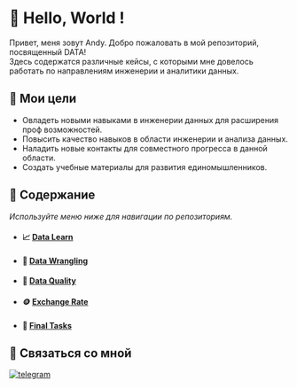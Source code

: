 # 👋 Hello, World !
Привет, меня зовут Andy. Добро пожаловать в мой репозиторий, посвященный DATA!  
Здесь содержатся различные кейсы, с которыми мне довелось работать по направлениям инженерии и аналитики данных.  

## 🎯 Мои цели
- Овладеть новыми навыками в инженерии данных для расширения проф возможностей.
- Повысить качество навыков в области инженерии и анализа данных.
- Наладить новые контакты для совместного прогресса в данной области.
- Создать учебные материалы для развития единомышленников.

## 📜 Содержание
_Используйте меню ниже для навигации по репозиториям._

- #### 📈 [Data Learn](https://github.com/adrianhel/datalearn/)
- #### 🌱 [Data Wrangling](https://github.com/adrianhel/data_wrangling_exercises)
- #### 🔎 [Data Quality](https://github.com/adrianhel/data_quality)
- #### 🪙 [Exchange Rate](https://github.com/adrianhel/exchange_rate.md)
- #### 🧩 [Final Tasks](https://github.com/adrianhel/final_tasks.md)

## 🤝 Связаться со мной
[![telegram](https://img.shields.io/badge/telegram-adrianhel-blue?logo=telegram)](https://t.me/adrianhel)